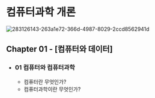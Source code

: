 # 컴퓨터과학 개론
![283126143-263a1e72-366d-4987-8029-2ccd8562941d](https://github.com/JIN071217/Dev_Reading_Growth/assets/141616658/8789eb2d-258f-44bc-9b55-993638cc21a9)
## Chapter 01 - [컴퓨터와 데이터]
* ### 01 컴퓨터와 컴퓨터과학
  * 컴퓨터란 무엇인가?
  * 컴퓨터과학이란 무엇인가?
